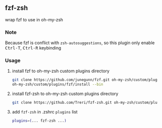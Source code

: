 ## fzf-zsh

wrap fzf to use in oh-my-zsh

### Note

Because fzf is conflict with `zsh-autosuggestions`, so this plugin only enable <kbd>Ctrl-T</kbd>, <kbd>Ctrl-R</kbd> keybinding

### Usage

1. install fzf to oh-my-zsh custom plugins directory

    ```bash
    git clone https://github.com/junegunn/fzf.git oh-my-zsh/custom/plugins
    oh-my-zsh/custom/plugins/fzf/install --bin
    ```

2. install fzf-zsh to oh-my-zsh custom plugins directory

    ```bash
    git clone https://github.com/Treri/fzf-zsh.git oh-my-zsh/custom/plugins
    ```

3. add `fzf-zsh` in .zshrc `plugins` list

    ```bash
    plugins=(... fzf-zsh ...)
    ```
